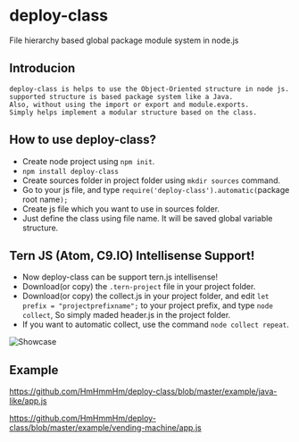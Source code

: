 # deploy-class

File hierarchy based global package module system in node.js

## Introducion

```
deploy-class is helps to use the Object-Oriented structure in node js.
supported structure is based package system like a Java.
Also, without using the import or export and module.exports.
Simply helps implement a modular structure based on the class.
```

## How to use deploy-class?

- Create node project using `npm init`.
- `npm install deploy-class`
- Create sources folder in project folder using `mkdir sources` command.
- Go to your js file, and type `require('deploy-class').automatic(`package root name`);`
- Create js file which you want to use in sources folder.
- Just define the class using file name. It will be saved global variable structure.

## Tern JS (Atom, C9.IO) Intellisense Support!

- Now deploy-class can be support tern.js intellisense!
- Download(or copy) the `.tern-project` file in your project folder.
- Download(or copy) the collect.js in your project folder, and edit `let prefix = "projectprefixname";` to your project prefix, and type `node collect`, So simply maded header.js in the project folder.
- If you want to automatic collect, use the command `node collect repeat`.

![Showcase](http://i.imgur.com/gSHLx3Y.gif)

## Example

<https://github.com/HmHmmHm/deploy-class/blob/master/example/java-like/app.js>

<https://github.com/HmHmmHm/deploy-class/blob/master/example/vending-machine/app.js>
